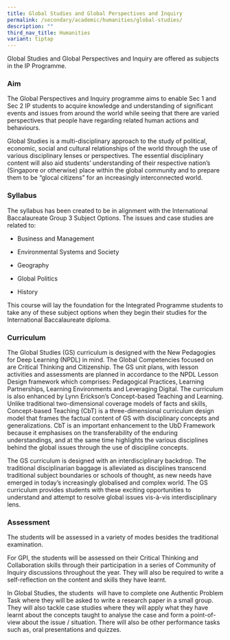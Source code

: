 ```yaml
---
title: Global Studies and Global Perspectives and Inquiry
permalink: /secondary/academic/humanities/global-studies/
description: ""
third_nav_title: Humanities
variant: tiptap
---
```

<p>Global Studies and Global Perspectives and Inquiry are offered as subjects
in the IP Programme.</p>
<h3>Aim</h3>
<p>The Global Perspectives and Inquiry programme aims to enable Sec 1 and
Sec 2 IP students to acquire knowledge and understanding of significant
events and issues from around the world while seeing that there are varied
perspectives that people have regarding related human actions and behaviours.</p>
<p>Global Studies is a multi-disciplinary approach to the study of political,
economic, social and cultural relationships of the world through the use
of various disciplinary lenses or perspectives. The essential disciplinary
content will also aid students’ understanding of their respective nation’s
(Singapore or otherwise) place within the global community and to prepare
them to be “glocal citizens” for an increasingly interconnected world.</p>
<h3>Syllabus</h3>
<p>The syllabus has been created to be in alignment with the International
Baccalaureate Group 3 Subject Options. The issues and case studies are
related to:</p>
<ul data-tight="true" class="tight">
<li>
<p>Business and Management</p>
</li>
<li>
<p>Environmental Systems and Society</p>
</li>
<li>
<p>Geography</p>
</li>
<li>
<p>Global Politics</p>
</li>
<li>
<p>History</p>
</li>
</ul>
<p>This course will lay the foundation for the Integrated Programme students
to take any of these subject options when they begin their studies for
the International Baccalaureate diploma.</p>
<h3>Curriculum</h3>
<p>The Global Studies (GS) curriculum is designed with the New Pedagogies
for Deep Learning (NPDL) in mind. The Global Competencies focused on are
Critical Thinking and Citizenship. The GS unit plans, with lesson activities
and assessments are planned in accordance to the NPDL Lesson Design framework
which comprises: Pedagogical Practices, Learning Partnerships, Learning
Environments and Leveraging Digital. The curriculum is also enhanced by
Lynn Erickson’s Concept-based Teaching and Learning. Unlike traditional
two-dimensional coverage models of facts and skills, Concept-based Teaching
(CbT) is a three-dimensional curriculum design model that frames the factual
content of GS with disciplinary concepts and generalizations. CbT is an
important enhancement to the UbD Framework because it emphasises on the
transferability of the enduring understandings, and at the same time highlights
the various disciplines behind the global issues through the use of discipline
concepts.</p>
<p>The GS curriculum is designed with an interdisciplinary backdrop. The
traditional disciplinarian baggage is alleviated as disciplines transcend
traditional subject boundaries or schools of thought, as new needs have
emerged in today’s increasingly globalised and complex world. The GS curriculum
provides students with these exciting opportunities to understand and attempt
to resolve global issues vis-à-vis interdisciplinary lens.</p>
<h3>Assessment</h3>
<p>The students will be assessed in a variety of modes besides the traditional
examination.</p>
<p>For GPI, the students will be assessed on their Critical Thinking and
Collaboration skills through their participation in a series of Community
of Inquiry discussions throughout the year. They will also be required
to write a self-reflection on the content and skills they have learnt.</p>
<p>In Global Studies, the students &nbsp;will have to complete one Authentic
Problem Task where they will be asked to write a research paper in a small
group. They will also tackle case studies where they will apply what they
have learnt about the concepts taught to analyse the case and form a point-of-view
about the issue / situation. There will also be other performance tasks
such as, oral presentations and quizzes.</p>